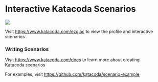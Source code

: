 # Interactive Katacoda Scenarios

[![](http://shields.katacoda.com/katacoda/ezgiac/count.svg)](https://www.katacoda.com/ezgiac "Get your profile on Katacoda.com")

Visit https://www.katacoda.com/ezgiac to view the profile and interactive scenarios

### Writing Scenarios
Visit https://www.katacoda.com/docs to learn more about creating Katacoda scenarios

For examples, visit https://github.com/katacoda/scenario-example
